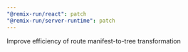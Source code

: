 ```yaml
---
"@remix-run/react": patch
"@remix-run/server-runtime": patch
---
```


Improve efficiency of route manifest-to-tree transformation
